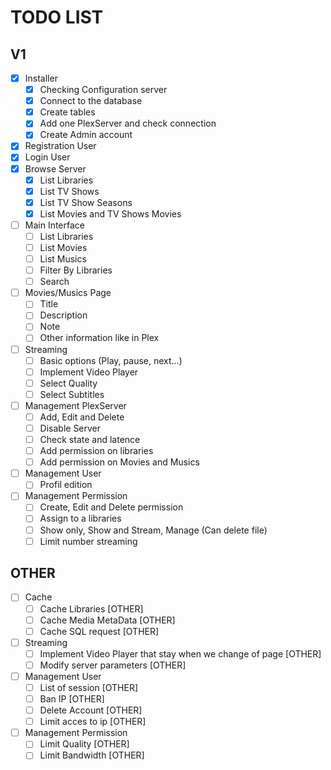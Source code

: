 # TODO LIST

## V1
- [x] Installer
  - [x] Checking Configuration server
  - [x] Connect to the database
  - [x] Create tables
  - [x] Add one PlexServer and check connection
  - [x] Create Admin account
- [x] Registration User
- [x] Login User
- [x] Browse Server
  - [x] List Libraries
  - [x] List TV Shows
  - [x] List TV Show Seasons
  - [x] List Movies and TV Shows Movies
- [ ] Main Interface
  - [ ] List Libraries
  - [ ] List Movies
  - [ ] List Musics
  - [ ] Filter By Libraries
  - [ ] Search
- [ ] Movies/Musics Page
  - [ ] Title
  - [ ] Description
  - [ ] Note
  - [ ] Other information like in Plex
- [ ] Streaming
  - [ ] Basic options (Play, pause, next...)
  - [ ] Implement Video Player
  - [ ] Select Quality
  - [ ] Select Subtitles
- [ ] Management PlexServer
  - [ ] Add, Edit and Delete
  - [ ] Disable Server
  - [ ] Check state and latence
  - [ ] Add permission on libraries
  - [ ] Add permission on Movies and Musics
- [ ] Management User
  - [ ] Profil edition
- [ ] Management Permission
  - [ ] Create, Edit and Delete permission
  - [ ] Assign to a libraries
  - [ ] Show only, Show and Stream, Manage (Can delete file)
  - [ ] Limit number streaming

## OTHER
- [ ] Cache
  - [ ] Cache Libraries [OTHER]
  - [ ] Cache Media MetaData [OTHER]
  - [ ] Cache SQL request [OTHER]
- [ ] Streaming
  - [ ] Implement Video Player that stay when we change of page [OTHER]
  - [ ] Modify server parameters [OTHER]
- [ ] Management User
  - [ ] List of session [OTHER]
  - [ ] Ban IP [OTHER]
  - [ ] Delete Account [OTHER]
  - [ ] Limit acces to ip [OTHER]
- [ ] Management Permission
  - [ ] Limit Quality [OTHER]
  - [ ] Limit Bandwidth [OTHER]
